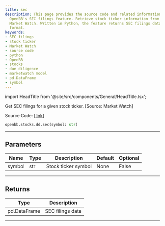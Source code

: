 ```yaml
---
title: sec
description: This page provides the source code and related information for using
  OpenBB's SEC filings feature. Retrieve stock ticker information from platforms like
  Market Watch. Written in Python, the feature returns SEC filings data in a pd.DataFrame
  format.
keywords:
- SEC filings
- stock ticker
- Market Watch
- source code
- python
- OpenBB
- stocks
- due diligence
- marketwatch model
- pd.DataFrame
- symbol
---
```


import HeadTitle from '@site/src/components/General/HeadTitle.tsx';

<HeadTitle title="stocks.dd.sec - Reference | OpenBB SDK Docs" />

Get SEC filings for a given stock ticker. [Source: Market Watch]

Source Code: [[link](https://github.com/OpenBB-finance/OpenBBTerminal/tree/main/openbb_terminal/stocks/due_diligence/marketwatch_model.py#L20)]

```python
openbb.stocks.dd.sec(symbol: str)
```

---

## Parameters

| Name | Type | Description | Default | Optional |
| ---- | ---- | ----------- | ------- | -------- |
| symbol | str | Stock ticker symbol | None | False |


---

## Returns

| Type | Description |
| ---- | ----------- |
| pd.DataFrame | SEC filings data |
---

